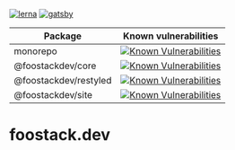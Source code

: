 [![lerna](https://img.shields.io/badge/maintained%20with-lerna-cc00ff.svg)](https://lernajs.io/)
[![gatsby](https://img.shields.io/badge/generated%20with-gatsby-663399.svg)](https://www.gatsbyjs.org/)

| Package               | Known vulnerabilities                                                                                                                                                                                                                                                      |
| --------------------- | -------------------------------------------------------------------------------------------------------------------------------------------------------------------------------------------------------------------------------------------------------------------------- |
| monorepo              | [![Known Vulnerabilities](https://snyk.io/test/github/geraldyeo/foostack-dev-monorepo/badge.svg)](https://snyk.io/test/github/geraldyeo/foostack-dev-monorepo)                                                                                                             |
| @foostackdev/core     | [![Known Vulnerabilities](https://snyk.io/test/github/geraldyeo/foostack-dev-monorepo/badge.svg?targetFile=packages%2Fcore%2Fpackage.json)](https://snyk.io/test/github/geraldyeo/foostack-dev-monorepo?targetFile=packages%2Fcore%2Fpackage.json)                         |
| @foostackdev/restyled | [![Known Vulnerabilities](https://snyk.io/test/github/geraldyeo/foostack-dev-monorepo/badge.svg?targetFile=packages%2Frestyled%2Fpackage.json)](https://snyk.io/test/github/geraldyeo/foostack-dev-monorepo?targetFile=packages%2Frestyled%2Fpackage.json)                 |
| @foostackdev/site     | [![Known Vulnerabilities](https://snyk.io/test/github/geraldyeo/foostack-dev-monorepo/badge.svg?targetFile=clients%2Ffoostack-dev-site%2Fpackage.json)](https://snyk.io/test/github/geraldyeo/foostack-dev-monorepo?targetFile=clients%2Ffoostack-dev-site%2Fpackage.json) |

# foostack.dev

